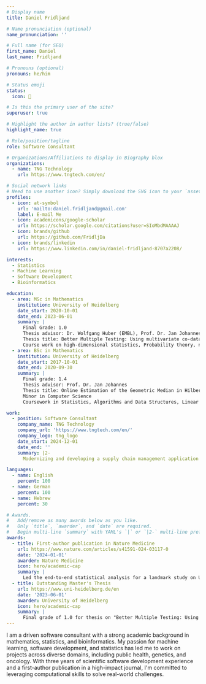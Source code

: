 ```yaml
---
# Display name
title: Daniel Fridljand

# Name pronunciation (optional)
name_pronunciation: ''

# Full name (for SEO)
first_name: Daniel
last_name: Fridljand

# Pronouns (optional)
pronouns: he/him

# Status emoji
status:
  icon: 🚀

# Is this the primary user of the site?
superuser: true

# Highlight the author in author lists? (true/false)
highlight_name: true

# Role/position/tagline
role: Software Consultant

# Organizations/Affiliations to display in Biography blox
organizations:
  - name: TNG Technology
    url: https://www.tngtech.com/en/

# Social network links
# Need to use another icon? Simply download the SVG icon to your `assets/media/icons/` folder.
profiles:
  - icon: at-symbol
    url: 'mailto:daniel.fridljand@gmail.com'
    label: E-mail Me
  - icon: academicons/google-scholar
    url: https://scholar.google.com/citations?user=SIoMbdMAAAAJ
  - icon: brands/github
    url: https://github.com/FridljDa
  - icon: brands/linkedin
    url: https://www.linkedin.com/in/daniel-fridljand-8707a2208/

interests:
  - Statistics
  - Machine Learning
  - Software Development
  - Bioinformatics

education:
  - area: MSc in Mathematics
    institution: University of Heidelberg
    date_start: 2020-10-01
    date_end: 2023-06-01
    summary: |
      Final Grade: 1.0
      Thesis advisor: Dr. Wolfgang Huber (EMBL), Prof. Dr. Jan Johannes
      Thesis title: Better Multiple Testing: Using multivariate co-data for hypotheses
      Course work on high-dimensional statistics, Probability theory, nonparametric and parametric statistics, Algebraic Topology.
  - area: BSc in Mathematics
    institution: University of Heidelberg
    date_start: 2017-10-01
    date_end: 2020-09-30
    summary: |
      Final grade: 1.4
      Thesis advisor: Prof. Dr. Jan Johannes
      Thesis title: Online Estimation of the Geometric Median in Hilbert Spaces
      Minor in Computer Science
      Coursework in Statistics, Algorithms and Data Structures, Linear Algebra, Abstract Algebra

work:
  - position: Software Consultant
    company_name: TNG Technology
    company_url: 'https://www.tngtech.com/en/'
    company_logo: tng_logo
    date_start: 2024-12-01
    date_end: ''
    summary: |2-
      Modernizing and developing a supply chain management application within an international development team. Selected by the team to participate in Program Increment (PI) planning sessions, contributing to strategic planning and cross-team coordination. Full-stack development using Java 17, JBoss, Spring, Oracle DB, Gradle, JUnit, Docker, Podman, Jenkins, React, and TypeScript.

languages:
  - name: English
    percent: 100
  - name: German
    percent: 100
  - name: Hebrew
    percent: 30

# Awards.
#   Add/remove as many awards below as you like.
#   Only `title`, `awarder`, and `date` are required.
#   Begin multi-line `summary` with YAML's `|` or `|2-` multi-line prefix and indent 2 spaces below.
awards:
  - title: First-author publication in Nature Medicine
    url: https://www.nature.com/articles/s41591-024-03117-0
    date: '2024-01-01'
    awarder: Nature Medicine
    icon: hero/academic-cap
    summary: |
      Led the end-to-end statistical analysis for a landmark study on US health disparities, resulting in a first-author publication in Nature Medicine.
  - title: Outstanding Master's Thesis
    url: https://www.uni-heidelberg.de/en
    date: '2023-06-01'
    awarder: University of Heidelberg
    icon: hero/academic-cap
    summary: |
      Final grade of 1.0 for thesis on "Better Multiple Testing: Using multivariate co-data for hypotheses"
---
```


I am a driven software consultant with a strong academic background in mathematics, statistics, and bioinformatics. My passion for machine learning, software development, and statistics has led me to work on projects across diverse domains, including public health, genetics, and oncology. With three years of scientific software development experience and a first-author publication in a high-impact journal, I'm committed to leveraging computational skills to solve real-world challenges.
